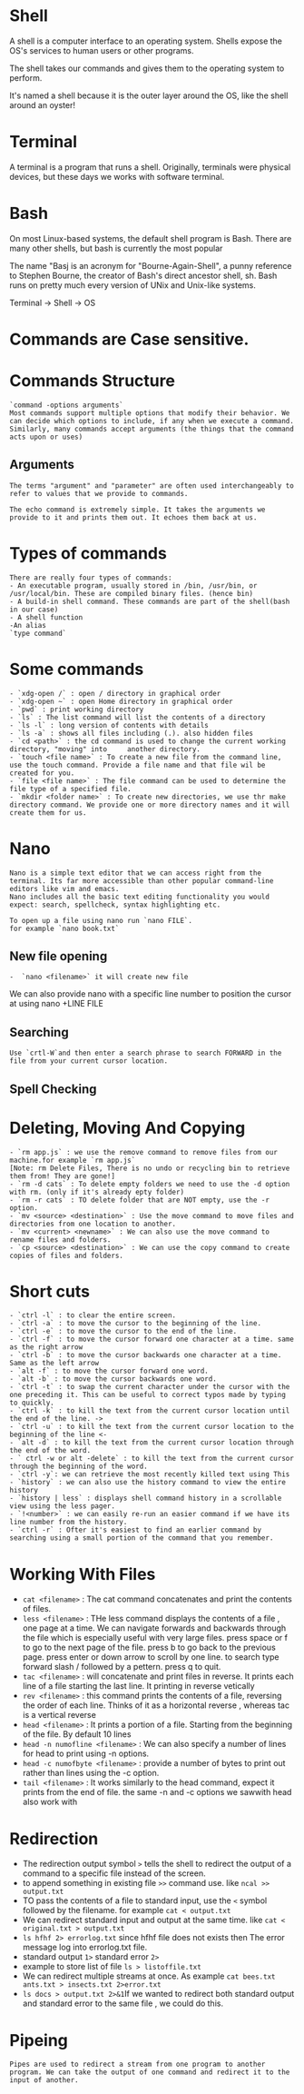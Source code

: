 # Shell
A shell is a computer interface to an operating system. 
Shells expose the OS's services to human users or other programs.

The shell takes our commands and gives them to the operating system to perform.

It's named a shell because it is the outer layer around the OS, like the shell around an oyster!

# Terminal
A terminal is a program that runs a shell. Originally, terminals were physical devices, but these days we works with software terminal. 

# Bash
On most Linux-based systems, the default shell program is Bash. There are many other shells, but bash is currently the most popular

The name "Basj is an acronym for "Bourne-Again-Shell", a punny reference to Stephen Bourne, the creator of Bash's direct ancestor shell, sh.
Bash runs on pretty much every version of UNix and Unix-like systems.

Terminal -> Shell -> OS

# Commands are Case sensitive. 

# Commands Structure
    `command -options arguments`
    Most commands support multiple options that modify their behavior. We can decide which options to include, if any when we execute a command.
    Similarly, many commands accept arguments (the things that the command acts upon or uses)
## Arguments
    The terms "argument" and "parameter" are often used interchangeably to refer to values that we provide to commands.

    The echo command is extremely simple. It takes the arguments we provide to it and prints them out. It echoes them back at us. 
# Types of commands
    There are really four types of commands:
    - An executable program, usually stored in /bin, /usr/bin, or /usr/local/bin. These are compiled binary files. (hence bin)
    - A build-in shell command. These commands are part of the shell(bash in our case)
    - A shell function
    -An alias
    `type command`


# Some commands
    - `xdg-open /` : open / directory in graphical order
    - `xdg-open ~` : open Home directory in graphical order
    - `pwd` : print working directory
    - `ls` : The list command will list the contents of a directory
    - `ls -l` : long version of contents with details
    - `ls -a` : shows all files including (.). also hidden files 
    - `cd <path>` : the cd command is used to change the current working directory, "moving" into     another directory.
    - `touch <file name>` : To create a new file from the command line, use the touch command. Provide a file name and that file wil be created for you.
    - `file <file name>` : The file command can be used to determine the file type of a specified file.
    - `mkdir <folder name>` : To create new directories, we use thr make directory command. We provide one or more directory names and it will create them for us.
    
# Nano
    Nano is a simple text editor that we can access right from the terminal. Its far more accessible than other popular command-line editors like vim and emacs.
    Nano includes all the basic text editing functionality you would expect: search, spellcheck, syntax highlighting etc.
    
    To open up a file using nano run `nano FILE`. 
    for example `nano book.txt`

 ## New file opening
    -  `nano <filename>` it will create new file
 We can also provide nano with a specific line number to position the cursor at using nano +LINE FILE
 ## Searching
    Use `crtl-W`and then enter a search phrase to search FORWARD in the file from your current cursor location.
 ## Spell Checking

# Deleting, Moving And Copying
    - `rm app.js` : we use the remove command to remove files from our machine.for example `rm app.js`
    [Note: rm Delete Files, There is no undo or recycling bin to retrieve them from! They are gone!]
    - `rm -d cats` : To delete empty folders we need to use the -d option with rm. (only if it's already epty folder)
    - `rm -r cats` : TO delete folder that are NOT empty, use the -r option.
    - `mv <source> <destination>` : Use the move command to move files and directories from one location to another.
    - `mv <current> <newname>` : We can also use the move command to rename files and folders.
    - `cp <source> <destination>` : We can use the copy command to create copies of files and folders.
# Short cuts
    - `ctrl -l` : to clear the entire screen.
    - `ctrl -a` : to move the cursor to the beginning of the line.
    - `ctrl -e` : to move the cursor to the end of the line.
    - `ctrl -f` : to move the cursor forward one character at a time. same as the right arrow
    - `ctrl -b` : to move the cursor backwards one character at a time. Same as the left arrow
    - `alt -f` : to move the cursor forward one word.
    - `alt -b` : to move the cursor backwards one word.
    - `ctrl -t` : to swap the current character under the cursor with the one preceding it. This can be useful to correct typos made by typing to quickly.
    - `ctrl -k` : to kill the text from the current cursor location until the end of the line. ->
    - `ctrl -u` : to kill the text from the current cursor location to the beginning of the line <-
    - `alt -d` : to kill the text from the current cursor location through the end of the word.
    - ` ctrl -w or alt -delete` : to kill the text from the current cursor through the beginning of the word.
    - `ctrl -y`: we can retrieve the most recently killed text using This
    - `history` : we can also use the history command to view the entire history
    - `history | less` : displays shell command history in a scrollable view using the less pager.
    - `!<number>` : we can easily re-run an easier command if we have its line number from the history.
    - `ctrl -r` : Ofter it's easiest to find an earlier command by searching using a small portion of the command that you remember.

# Working With Files 
 - `cat <filename>` : The cat command concatenates and print the contents of files.
 - `less <filename>` : THe less command displays the contents of a file , one page at a time. We can navigate forwards and backwards through the file which is especially useful with very large files.
        press space or f to go to the next page of the file. press b to go back to the previous page. press enter or down arrow to scroll by one line. to search type forward slash / followed by a pettern. press q to quit.
 - `tac <filename>` : will concatenate and print files in reverse. It prints each line of a file starting the last line. It printing in reverse vetically
 - `rev <filename>` : this command prints the contents of a file, reversing the order of each line. Thinks of it as a horizontal reverse , whereas tac is a vertical reverse
 - `head <filename>` : It prints a portion of a file. Starting from the beginning of the file. By default 10 lines
 - `head -n numofline <filename>` : We can also specify a number of lines for head to print using -n options.
 - `head -c numofbyte <filename>` : provide a number of bytes to print out rather than lines using the -c option.
 - `tail <filename>` : It works similarly to the head command, expect it prints from the end of file.
 the same -n and -c options we sawwith head also work with 

 # Redirection
  - The redirection output symbol `>` tells the shell to redirect the output of a command to a specific file instead of the screen.
  - to append something in existing file `>>` command use. like `ncal >> output.txt`
  - TO pass the contents of a file to standard input, use the `<` symbol followed by the filename.
    for example `cat < output.txt`
  - We can redirect standard input and output at the same time. like `cat < original.txt > output.txt`
  - `ls hfhf 2> errorlog.txt` since hfhf file does not exists then The error message log into errorlog.txt file.
  - standard output `1>`  standard error `2>`
  - example to store list of file `ls > listoffile.txt`
  - We can redirect multiple streams at once. As example `cat bees.txt ants.txt > insects.txt 2>error.txt`
  - `ls docs > output.txt 2>&1`If we wanted to redirect both standard output and standard error to the same file , we could do this. 
  # Pipeing
    Pipes are used to redirect a stream from one program to another program. We can take the output of one command and redirect it to the input of another.
    